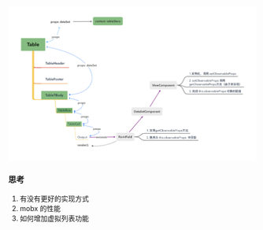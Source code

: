 ![c7n table](https://github.com/Wfield/blog/blob/main/assets/c7nTable.png)
### 思考
1. 有没有更好的实现方式
2. mobx 的性能
3. 如何增加虚拟列表功能
